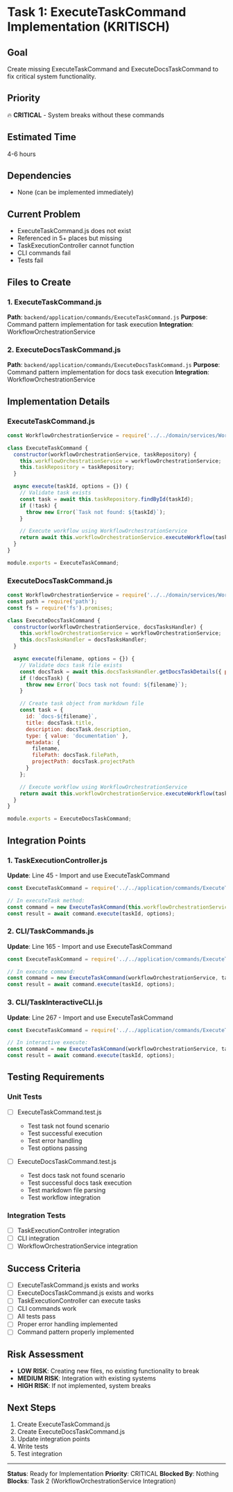 # Task 1: ExecuteTaskCommand Implementation (KRITISCH)

## Goal
Create missing ExecuteTaskCommand and ExecuteDocsTaskCommand to fix critical system functionality.

## Priority
🔥 **CRITICAL** - System breaks without these commands

## Estimated Time
4-6 hours

## Dependencies
- None (can be implemented immediately)

## Current Problem
- ExecuteTaskCommand.js does not exist
- Referenced in 5+ places but missing
- TaskExecutionController cannot function
- CLI commands fail
- Tests fail

## Files to Create

### 1. ExecuteTaskCommand.js
**Path**: `backend/application/commands/ExecuteTaskCommand.js`
**Purpose**: Command pattern implementation for task execution
**Integration**: WorkflowOrchestrationService

### 2. ExecuteDocsTaskCommand.js
**Path**: `backend/application/commands/ExecuteDocsTaskCommand.js`
**Purpose**: Command pattern implementation for docs task execution
**Integration**: WorkflowOrchestrationService

## Implementation Details

### ExecuteTaskCommand.js
```javascript
const WorkflowOrchestrationService = require('../../domain/services/WorkflowOrchestrationService');

class ExecuteTaskCommand {
  constructor(workflowOrchestrationService, taskRepository) {
    this.workflowOrchestrationService = workflowOrchestrationService;
    this.taskRepository = taskRepository;
  }

  async execute(taskId, options = {}) {
    // Validate task exists
    const task = await this.taskRepository.findById(taskId);
    if (!task) {
      throw new Error(`Task not found: ${taskId}`);
    }

    // Execute workflow using WorkflowOrchestrationService
    return await this.workflowOrchestrationService.executeWorkflow(task, options);
  }
}

module.exports = ExecuteTaskCommand;
```

### ExecuteDocsTaskCommand.js
```javascript
const WorkflowOrchestrationService = require('../../domain/services/WorkflowOrchestrationService');
const path = require('path');
const fs = require('fs').promises;

class ExecuteDocsTaskCommand {
  constructor(workflowOrchestrationService, docsTasksHandler) {
    this.workflowOrchestrationService = workflowOrchestrationService;
    this.docsTasksHandler = docsTasksHandler;
  }

  async execute(filename, options = {}) {
    // Validate docs task file exists
    const docsTask = await this.docsTasksHandler.getDocsTaskDetails({ params: { filename } });
    if (!docsTask) {
      throw new Error(`Docs task not found: ${filename}`);
    }

    // Create task object from markdown file
    const task = {
      id: `docs-${filename}`,
      title: docsTask.title,
      description: docsTask.description,
      type: { value: 'documentation' },
      metadata: {
        filename,
        filePath: docsTask.filePath,
        projectPath: docsTask.projectPath
      }
    };

    // Execute workflow using WorkflowOrchestrationService
    return await this.workflowOrchestrationService.executeWorkflow(task, options);
  }
}

module.exports = ExecuteDocsTaskCommand;
```

## Integration Points

### 1. TaskExecutionController.js
**Update**: Line 45 - Import and use ExecuteTaskCommand
```javascript
const ExecuteTaskCommand = require('../../application/commands/ExecuteTaskCommand');

// In executeTask method:
const command = new ExecuteTaskCommand(this.workflowOrchestrationService, this.taskRepository);
const result = await command.execute(taskId, options);
```

### 2. CLI/TaskCommands.js
**Update**: Line 165 - Import and use ExecuteTaskCommand
```javascript
const ExecuteTaskCommand = require('../../application/commands/ExecuteTaskCommand');

// In execute command:
const command = new ExecuteTaskCommand(workflowOrchestrationService, taskRepository);
const result = await command.execute(taskId, options);
```

### 3. CLI/TaskInteractiveCLI.js
**Update**: Line 267 - Import and use ExecuteTaskCommand
```javascript
const ExecuteTaskCommand = require('../../application/commands/ExecuteTaskCommand');

// In interactive execute:
const command = new ExecuteTaskCommand(workflowOrchestrationService, taskRepository);
const result = await command.execute(taskId, options);
```

## Testing Requirements

### Unit Tests
- [ ] ExecuteTaskCommand.test.js
  - Test task not found scenario
  - Test successful execution
  - Test error handling
  - Test options passing

- [ ] ExecuteDocsTaskCommand.test.js
  - Test docs task not found scenario
  - Test successful docs task execution
  - Test markdown file parsing
  - Test workflow integration

### Integration Tests
- [ ] TaskExecutionController integration
- [ ] CLI integration
- [ ] WorkflowOrchestrationService integration

## Success Criteria
- [ ] ExecuteTaskCommand.js exists and works
- [ ] ExecuteDocsTaskCommand.js exists and works
- [ ] TaskExecutionController can execute tasks
- [ ] CLI commands work
- [ ] All tests pass
- [ ] Proper error handling implemented
- [ ] Command pattern properly implemented

## Risk Assessment
- **LOW RISK**: Creating new files, no existing functionality to break
- **MEDIUM RISK**: Integration with existing systems
- **HIGH RISK**: If not implemented, system breaks

## Next Steps
1. Create ExecuteTaskCommand.js
2. Create ExecuteDocsTaskCommand.js
3. Update integration points
4. Write tests
5. Test integration

---

**Status**: Ready for Implementation
**Priority**: CRITICAL
**Blocked By**: Nothing
**Blocks**: Task 2 (WorkflowOrchestrationService Integration) 